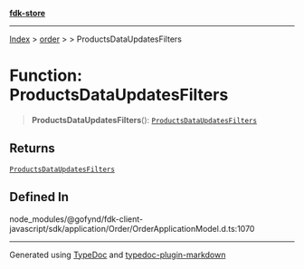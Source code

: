 [**fdk-store**](../../../README.md)
***

[Index](../../../API.md) > [order](../../README.md) > [<internal>](../README.md) > ProductsDataUpdatesFilters

# Function: ProductsDataUpdatesFilters

> **ProductsDataUpdatesFilters**(): [`ProductsDataUpdatesFilters`](../type-aliases/type-alias.ProductsDataUpdatesFilters.md)

## Returns

[`ProductsDataUpdatesFilters`](../type-aliases/type-alias.ProductsDataUpdatesFilters.md)

## Defined In

node\_modules/@gofynd/fdk-client-javascript/sdk/application/Order/OrderApplicationModel.d.ts:1070

***
Generated using [TypeDoc](https://typedoc.org/) and [typedoc-plugin-markdown](https://www.npmjs.com/package/typedoc-plugin-markdown)
